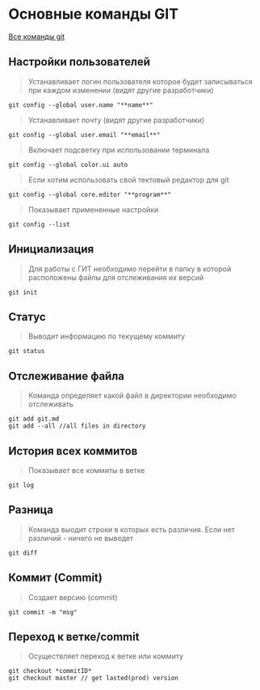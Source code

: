 # Основные команды GIT

[Все команды git](https://git-scm.com/docs)

## Настройки пользователей
>Устанавливает логин пользователя которое будет записываться при каждом изменении (видят другие разработчики)
~~~
git config --global user.name "**name**"
~~~
>Устанавливает почту (видят другие разработчики)
~~~
git config --global user.email "**email**"
~~~
>Включает подсветку при использовании терминала
~~~
git config --global color.ui auto
~~~
>Если хотим использовать свой тектовый редактор для git
~~~
git config --global core.editor "**program**"
~~~
>Показывает примененные настройки
~~~
git config --list
~~~


## Инициализация 
> Для работы с ГИТ необходимо перейти в папку в которой расположены файлы для отслеживания их версий

~~~
git init
~~~

## Статус 
> Выводит информацию по текущему коммиту
~~~
git status
~~~

## Отслеживание файла 
> Команда определяет какой файл в директории необходимо отслеживать 
~~~
git add git.md
git add --all //all files in directory
~~~

## История всех коммитов 
> Показывает все коммиты в ветке
~~~
git log
~~~

## Разница 
> Команда выодит строки в которых есть различия. Если нет различий - ничего не выведет
~~~
git diff
~~~

## Коммит (Commit) 
> Создает версию (commit)
~~~
git commit -m "msg"
~~~

## Переход к ветке/commit 
> Осуществляет переход к ветке или коммиту
~~~
git checkout *commitID*
git checkout master // get lasted(prod) version
~~~